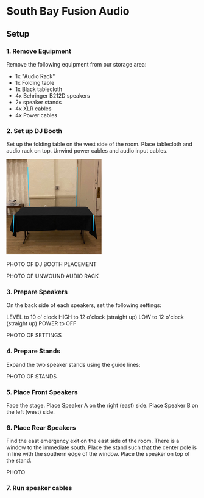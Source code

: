 # South Bay Fusion Audio

## Setup

### 1. Remove Equipment

Remove the following equipment from our storage area:

* 1x "Audio Rack"
* 1x Folding table
* 1x Black tablecloth
* 4x Behringer B212D speakers
* 2x speaker stands
* 4x XLR cables
* 4x Power cables

### 2. Set up DJ Booth

Set up the folding table on the west side of the room. Place tablecloth and audio rack on top. Unwind power cables and audio input cables.

<img src="images/booth1.jpg" alt="DJ Booth placement 1" width="250"/>


PHOTO OF DJ BOOTH PLACEMENT

PHOTO OF UNWOUND AUDIO RACK


### 3. Prepare Speakers

On the back side of each speakers, set the following settings:

LEVEL to 10 o' clock
HIGH to 12 o'clock (straight up)
LOW to 12 o'clock (straight up)
POWER to OFF

PHOTO OF SETTINGS

### 4. Prepare Stands

Expand the two speaker stands using the guide lines:

PHOTO OF STANDS

### 5. Place Front Speakers

Face the stage. Place Speaker A on the right (east) side. Place Speaker B on the left (west) side.

### 6. Place Rear Speakers

Find the east emergency exit on the east side of the room. There is a window to the immediate south. Place the stand such that the center pole is in line with the southern edge of the window. Place the speaker on top of the stand.

PHOTO

### 7. Run speaker cables
